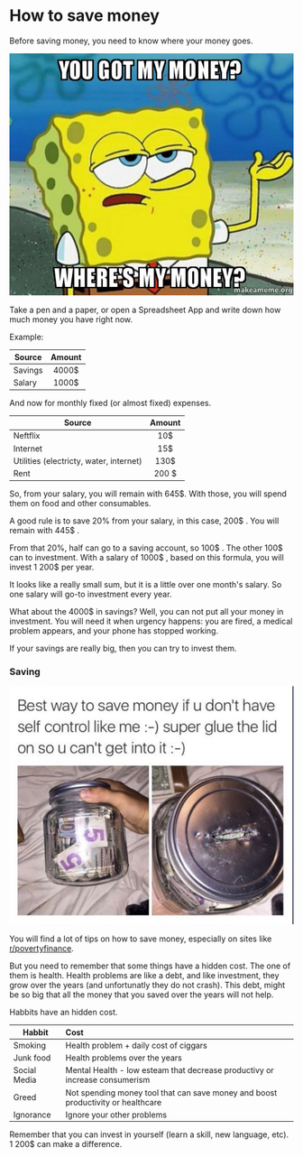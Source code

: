 # How to save money

Before saving money, you need to know where your money goes.

![Where are my money](../memes/where-are-my-money.jpeg)

Take a pen and a paper, or open a Spreadsheet App and write down how much money you have right now.

Example:

| Source | Amount |
| -- | :--: |
| Savings | 4000$ |
| Salary | 1000$ |


And now for monthly fixed (or almost fixed) expenses.

| Source | Amount |
| -- | :--: |
| Neftflix | 10$ |
| Internet | 15$ |
| Utilities (electricty, water, internet) | 130$ |
| Rent | 200 $ |

So, from your salary, you will remain with 645$. With those, you will spend them on food and other consumables. 

A good rule is to save 20% from your salary, in this case, 200$ . You will remain with 445$ .

From that 20%, half can go to a saving account, so 100$ . The other 100$ can to investment. With a salary of 1000$ , based on this formula, you will invest 1 200$ per year.

It looks like a really small sum, but it is a little over one month's salary. So one salary will go-to investment every year.

What about the 4000$ in savings? Well, you can not put all your money in investment. You will need it when urgency happens: you are fired, a medical problem appears, and your phone has stopped working.

If your savings are really big, then you can try to invest them.

### Saving

![](../memes/saving-money-jar.jpeg)

You will find a lot of tips on how to save money, especially on sites like [r/povertyfinance](https://www.reddit.com/r/povertyfinance/wiki/index).

But you need to remember that some things have a hidden cost. The one of them is health. Health problems are like a debt, and like investment, they grow over the years (and unfortunatly they do not crash). This debt, might be so big that all the money that you saved over the years will not help.

Habbits have an hidden cost.

| Habbit | Cost |
| -- | :-- |
| Smoking | Health problem + daily cost of ciggars |
| Junk food | Health problems over the years |
| Social Media | Mental Health - low esteam that decrease productivy or increase consumerism |
| Greed | Not spending money tool that can save money and boost productivity or healthcare |
| Ignorance | Ignore your other problems |

Remember that you can invest in yourself (learn a skill, new language, etc). 1 200$ can make a difference.
